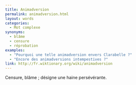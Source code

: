 ```yaml
---
title: Animadversion
permalink: animadversion.html
layout: words
categories:
  - Mot complexe
synonyms:
  - blâme
  - censure
  - réprobation
examples:
  - "Pourquoi une telle animadversion envers Clarabelle ?"
  - "Encore des animadversions intempestives ?"
link: http://fr.wiktionary.org/wiki/animadversion
---
```


Censure, blâme ; désigne une haine persévérante.
